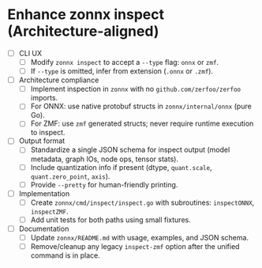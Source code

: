 # Enhance zonnx inspect (Architecture-aligned)

- [ ] CLI UX
  - [ ] Modify `zonnx inspect` to accept a `--type` flag: `onnx` or `zmf`.
  - [ ] If `--type` is omitted, infer from extension (`.onnx` or `.zmf`).

- [ ] Architecture compliance
  - [ ] Implement inspection in `zonnx` with no `github.com/zerfoo/zerfoo` imports.
  - [ ] For ONNX: use native protobuf structs in `zonnx/internal/onnx` (pure Go).
  - [ ] For ZMF: use `zmf` generated structs; never require runtime execution to inspect.

- [ ] Output format
  - [ ] Standardize a single JSON schema for inspect output (model metadata, graph IOs, node ops, tensor stats).
  - [ ] Include quantization info if present (dtype, `quant.scale`, `quant.zero_point`, `axis`).
  - [ ] Provide `--pretty` for human-friendly printing.

- [ ] Implementation
  - [ ] Create `zonnx/cmd/inspect/inspect.go` with subroutines: `inspectONNX`, `inspectZMF`.
  - [ ] Add unit tests for both paths using small fixtures.

- [ ] Documentation
  - [ ] Update `zonnx/README.md` with usage, examples, and JSON schema.
  - [ ] Remove/cleanup any legacy `inspect-zmf` option after the unified command is in place.